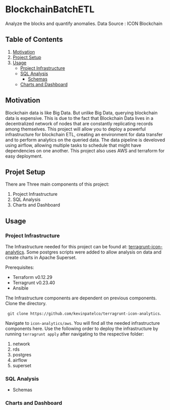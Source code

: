 # BlockchainBatchETL

Analyze the blocks and quantify anomalies. Data Source : ICON Blockchain

## Table of Contents
1. [Motivation](#Motivation)
2. [Project Setup](#Project-Setup)
3. [Usage](#Usage)
    - [Project Infrastructure](#Project-Infrastructure)
    - [SQL Analysis](#SQL-Analysis)
        - [Schemas](https://github.com/kevinpatelco/BlockchainBatchETL/blob/main/schemas.md)
    - [Charts and Dashboard](#Charts-and-Dashboard)

## Motivation
Blockchain data is like Big Data. But unlike Big Data, querying blockchain data is expensive. This is due to the fact that Blockchain Data lives in a decentralized network of nodes that are constantly replicating records among themselves. This project will allow you to deploy a powerful infrastructure for blockchain ETL, creating an environment for data transfer and to perform analytics on the queried data. The data pipeline is develoved using airflow, allowing multiple tasks to schedule that might have dependencies on one another. This project also uses AWS and terraform for easy deployment. 

## Projet Setup
There are Three main components of this project: 
1. Project Infrastructure
2. SQL Analysis  
3. Charts and Dashboard

## Usage 

### Project Infrastructure
The Infrastructure needed for this project can be found at: [terragrunt-icon-analytics](https://github.com/kevinpatelco/terragrunt-icon-analytics). Some postgres scripts were added to allow analysis on data and create charts in Apache Superset. 

Prerequisites:
* Terraform v0.12.29
* Terragrunt v0.23.40
* Ansible


The Infrastructure components are dependent on previous components. Clone the directory. 
 
 ``` git clone https://github.com/kevinpatelco/terragrunt-icon-analytics```.
 
Navigate to ```icon-analytics/aws```. You will find all the needed infrastructure components here. Use the following order to deploy the infrastructure by running ```terragrunt apply``` after navigating to the respective folder: 

  1. network
  2. rds
  3. postgres
  4. airflow
  5. superset

### SQL Analysis  

- Schemas


### Charts and Dashboard 



